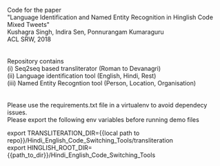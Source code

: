 Code for the paper <br />
"Language Identification and Named Entity Recognition in Hinglish Code Mixed Tweets" <br />
Kushagra Singh, Indira Sen, Ponnurangam Kumaraguru <br />
ACL SRW, 2018 <br />
<br />
<br />
Repository contains<br />
(i)   Seq2seq based transliterator (Roman to Devanagri)<br />
(ii)  Language identification tool (English, Hindi, Rest)<br />
(iii) Named Entity Recogntion tool (Person, Location, Organisation)<br />
<br />
<br />
Please use the requirements.txt file in a virtualenv to avoid dependecy issues. <br />
Please export the following env variables before running demo files <br />

export TRANSLITERATION\_DIR={{local path to repo}}/Hindi\_English\_Code\_Switching\_Tools/transliteration <br />
export HINGLISH\_ROOT\_DIR={{path\_to\_dir}}/Hindi\_English\_Code\_Switching\_Tools <br />
